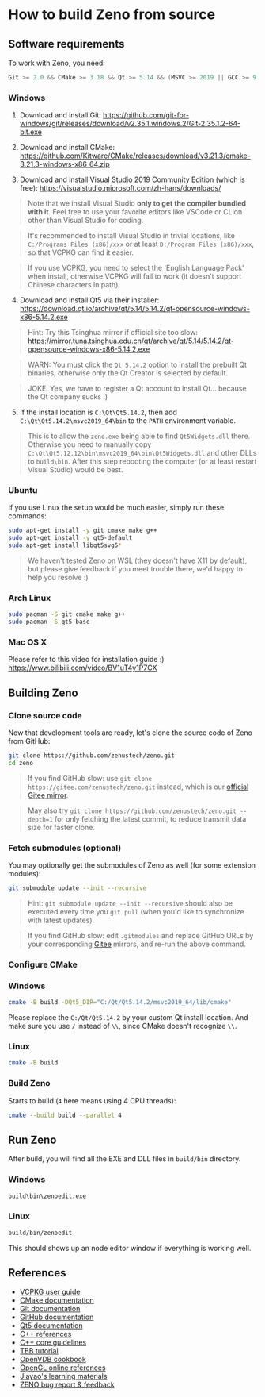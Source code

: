# How to build Zeno from source

## Software requirements

To work with Zeno, you need:
```cpp
Git >= 2.0 && CMake >= 3.18 && Qt >= 5.14 && (MSVC >= 2019 || GCC >= 9 || Clang >= 11) && (Windows || Linux) && 64bit
```

### Windows

1. Download and install Git: https://github.com/git-for-windows/git/releases/download/v2.35.1.windows.2/Git-2.35.1.2-64-bit.exe

2. Download and install CMake: https://github.com/Kitware/CMake/releases/download/v3.21.3/cmake-3.21.3-windows-x86_64.zip

3. Download and install Visual Studio 2019 Community Edition (which is free): https://visualstudio.microsoft.com/zh-hans/downloads/

> Note that we install Visual Studio **only to get the compiler bundled with it**. Feel free to use your favorite editors like VSCode or CLion other than Visual Studio for coding.

> It's recommended to install Visual Studio in trivial locations, like `C:/Programs Files (x86)/xxx` or at least `D:/Program Files (x86)/xxx`, so that VCPKG can find it easier.

> If you use VCPKG, you need to select the 'English Language Pack' when install, otherwise VCPKG will fail to work (it doesn't support Chinese characters in path).

4. Download and install Qt5 via their installer: https://download.qt.io/archive/qt/5.14/5.14.2/qt-opensource-windows-x86-5.14.2.exe

> Hint: Try this Tsinghua mirror if official site too slow: https://mirror.tuna.tsinghua.edu.cn/qt/archive/qt/5.14/5.14.2/qt-opensource-windows-x86-5.14.2.exe

> WARN: You must click the `Qt 5.14.2` option to install the prebuilt Qt binaries, otherwise only the Qt Creator is selected by default.

> JOKE: Yes, we have to register a Qt account to install Qt... because the Qt company sucks :)

5. If the install location is `C:\Qt\Qt5.14.2`, then add `C:\Qt\Qt5.14.2\msvc2019_64\bin` to the `PATH` environment variable.

> This is to allow the `zeno.exe` being able to find `Qt5Widgets.dll` there. Otherwise you need to manually copy `C:\Qt\Qt5.12.12\bin\msvc2019_64\bin\Qt5Widgets.dll` and other DLLs to `build\bin`. After this step rebooting the computer (or at least restart Visual Studio) would be best.

### Ubuntu

If you use Linux the setup would be much easier, simply run these commands:

```bash
sudo apt-get install -y git cmake make g++
sudo apt-get install -y qt5-default
sudo apt-get install libqt5svg5*
```

> We haven't tested Zeno on WSL (they doesn't have X11 by default), but please give feedback if you meet trouble there, we'd happy to help you resolve :)

### Arch Linux

```bash
sudo pacman -S git cmake make g++
sudo pacman -S qt5-base
```

### Mac OS X

Please refer to this video for installation guide :) https://www.bilibili.com/video/BV1uT4y1P7CX

## Building Zeno

### Clone source code

Now that development tools are ready, let's clone the source code of Zeno from GitHub:

```bash
git clone https://github.com/zenustech/zeno.git
cd zeno
```

> If you find GitHub slow: use `git clone https://gitee.com/zenustech/zeno.git` instead, which is our [official Gitee mirror](https://gitee.com/zenustech/zeno).

> May also try `git clone https://github.com/zenustech/zeno.git --depth=1` for only fetching the latest commit, to reduce transmit data size for faster clone.

### Fetch submodules (optional)

You may optionally get the submodules of Zeno as well (for some extension modules):

```bash
git submodule update --init --recursive
```

> Hint: `git submodule update --init --recursive` should also be executed every time you `git pull` (when you'd like to synchronize with latest updates).

> If you find GitHub slow: edit `.gitmodules` and replace GitHub URLs by your corresponding [Gitee](https://gitee.com) mirrors, and re-run the above command.

### Configure CMake

### Windows

```bash
cmake -B build -DQt5_DIR="C:/Qt/Qt5.14.2/msvc2019_64/lib/cmake"
```

Please replace the `C:/Qt/Qt5.14.2` by your custom Qt install location. And make sure you use `/` instead of `\\`, since CMake doesn't recognize `\\`.

### Linux

```bash
cmake -B build
```

### Build Zeno

Starts to build (`4` here means using 4 CPU threads):

```bash
cmake --build build --parallel 4
```

## Run Zeno

After build, you will find all the EXE and DLL files in `build/bin` directory.

### Windows

```cmd
build\bin\zenoedit.exe
```

### Linux

```bash
build/bin/zenoedit
```

This should shows up an node editor window if everything is working well.

## References

- [VCPKG user guide](https://github.com/microsoft/vcpkg/blob/master/README_zh_CN.md)
- [CMake documentation](https://cmake.org/cmake/help/latest/)
- [Git documentation](https://git-scm.com/doc)
- [GitHub documentation](https://docs.github.com/en)
- [Qt5 documentation](https://doc.qt.io/qt-5/)
- [C++ references](https://en.cppreference.com/w/)
- [C++ core guidelines](https://isocpp.github.io/CppCoreGuidelines/CppCoreGuidelines)
- [TBB tutorial](https://www.inf.ed.ac.uk/teaching/courses/ppls/TBBtutorial.pdf)
- [OpenVDB cookbook](https://www.openvdb.org/documentation/doxygen/codeExamples.html)
- [OpenGL online references](http://docs.gl)
- [Jiayao's learning materials](https://github.com/jiayaozhang/OpenVDB_and_TBB)
- [ZENO bug report & feedback](https://github.com/zenustech/zeno/issues)
